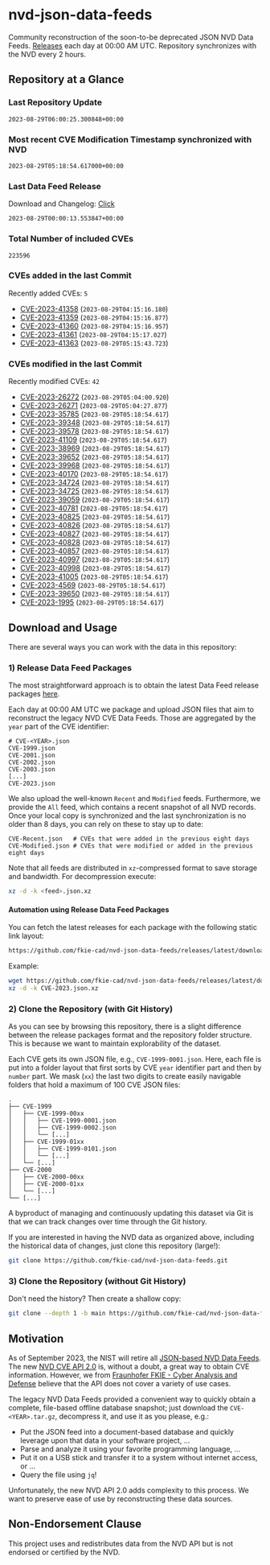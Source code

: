 # nvd-json-data-feeds

Community reconstruction of the soon-to-be deprecated JSON NVD Data Feeds. 
[Releases](https://github.com/fkie-cad/nvd-json-data-feeds/releases/latest) each day at 00:00 AM UTC.
Repository synchronizes with the NVD every 2 hours.

## Repository at a Glance

### Last Repository Update

```plain
2023-08-29T06:00:25.300848+00:00
```

### Most recent CVE Modification Timestamp synchronized with NVD

```plain
2023-08-29T05:18:54.617000+00:00
```

### Last Data Feed Release

Download and Changelog: [Click](https://github.com/fkie-cad/nvd-json-data-feeds/releases/latest)

```plain
2023-08-29T00:00:13.553847+00:00
```

### Total Number of included CVEs

```plain
223596
```

### CVEs added in the last Commit

Recently added CVEs: `5`

* [CVE-2023-41358](CVE-2023/CVE-2023-413xx/CVE-2023-41358.json) (`2023-08-29T04:15:16.180`)
* [CVE-2023-41359](CVE-2023/CVE-2023-413xx/CVE-2023-41359.json) (`2023-08-29T04:15:16.877`)
* [CVE-2023-41360](CVE-2023/CVE-2023-413xx/CVE-2023-41360.json) (`2023-08-29T04:15:16.957`)
* [CVE-2023-41361](CVE-2023/CVE-2023-413xx/CVE-2023-41361.json) (`2023-08-29T04:15:17.027`)
* [CVE-2023-41363](CVE-2023/CVE-2023-413xx/CVE-2023-41363.json) (`2023-08-29T05:15:43.723`)


### CVEs modified in the last Commit

Recently modified CVEs: `42`

* [CVE-2023-26272](CVE-2023/CVE-2023-262xx/CVE-2023-26272.json) (`2023-08-29T05:04:00.920`)
* [CVE-2023-26271](CVE-2023/CVE-2023-262xx/CVE-2023-26271.json) (`2023-08-29T05:04:27.877`)
* [CVE-2023-35785](CVE-2023/CVE-2023-357xx/CVE-2023-35785.json) (`2023-08-29T05:18:54.617`)
* [CVE-2023-39348](CVE-2023/CVE-2023-393xx/CVE-2023-39348.json) (`2023-08-29T05:18:54.617`)
* [CVE-2023-39578](CVE-2023/CVE-2023-395xx/CVE-2023-39578.json) (`2023-08-29T05:18:54.617`)
* [CVE-2023-41109](CVE-2023/CVE-2023-411xx/CVE-2023-41109.json) (`2023-08-29T05:18:54.617`)
* [CVE-2023-38969](CVE-2023/CVE-2023-389xx/CVE-2023-38969.json) (`2023-08-29T05:18:54.617`)
* [CVE-2023-39652](CVE-2023/CVE-2023-396xx/CVE-2023-39652.json) (`2023-08-29T05:18:54.617`)
* [CVE-2023-39968](CVE-2023/CVE-2023-399xx/CVE-2023-39968.json) (`2023-08-29T05:18:54.617`)
* [CVE-2023-40170](CVE-2023/CVE-2023-401xx/CVE-2023-40170.json) (`2023-08-29T05:18:54.617`)
* [CVE-2023-34724](CVE-2023/CVE-2023-347xx/CVE-2023-34724.json) (`2023-08-29T05:18:54.617`)
* [CVE-2023-34725](CVE-2023/CVE-2023-347xx/CVE-2023-34725.json) (`2023-08-29T05:18:54.617`)
* [CVE-2023-39059](CVE-2023/CVE-2023-390xx/CVE-2023-39059.json) (`2023-08-29T05:18:54.617`)
* [CVE-2023-40781](CVE-2023/CVE-2023-407xx/CVE-2023-40781.json) (`2023-08-29T05:18:54.617`)
* [CVE-2023-40825](CVE-2023/CVE-2023-408xx/CVE-2023-40825.json) (`2023-08-29T05:18:54.617`)
* [CVE-2023-40826](CVE-2023/CVE-2023-408xx/CVE-2023-40826.json) (`2023-08-29T05:18:54.617`)
* [CVE-2023-40827](CVE-2023/CVE-2023-408xx/CVE-2023-40827.json) (`2023-08-29T05:18:54.617`)
* [CVE-2023-40828](CVE-2023/CVE-2023-408xx/CVE-2023-40828.json) (`2023-08-29T05:18:54.617`)
* [CVE-2023-40857](CVE-2023/CVE-2023-408xx/CVE-2023-40857.json) (`2023-08-29T05:18:54.617`)
* [CVE-2023-40997](CVE-2023/CVE-2023-409xx/CVE-2023-40997.json) (`2023-08-29T05:18:54.617`)
* [CVE-2023-40998](CVE-2023/CVE-2023-409xx/CVE-2023-40998.json) (`2023-08-29T05:18:54.617`)
* [CVE-2023-41005](CVE-2023/CVE-2023-410xx/CVE-2023-41005.json) (`2023-08-29T05:18:54.617`)
* [CVE-2023-4569](CVE-2023/CVE-2023-45xx/CVE-2023-4569.json) (`2023-08-29T05:18:54.617`)
* [CVE-2023-39650](CVE-2023/CVE-2023-396xx/CVE-2023-39650.json) (`2023-08-29T05:18:54.617`)
* [CVE-2023-1995](CVE-2023/CVE-2023-19xx/CVE-2023-1995.json) (`2023-08-29T05:18:54.617`)


## Download and Usage

There are several ways you can work with the data in this repository:

### 1) Release Data Feed Packages

The most straightforward approach is to obtain the latest Data Feed release packages [here](https://github.com/fkie-cad/nvd-json-data-feeds/releases/latest).

Each day at 00:00 AM UTC we package and upload JSON files that aim to reconstruct the legacy NVD CVE Data Feeds.
Those are aggregated by the `year` part of the CVE identifier:

```
# CVE-<YEAR>.json
CVE-1999.json
CVE-2001.json
CVE-2002.json
CVE-2003.json
[...]
CVE-2023.json
```

We also upload the well-known `Recent` and `Modified` feeds.
Furthermore, we provide the `All` feed, which contains a recent snapshot of all NVD records.
Once your local copy is synchronized and the last synchronization is no older than 8 days, you can rely on these to stay up to date:

```plain
CVE-Recent.json   # CVEs that were added in the previous eight days
CVE-Modified.json # CVEs that were modified or added in the previous eight days
```

Note that all feeds are distributed in `xz`-compressed format to save storage and bandwidth.
For decompression execute:

```sh
xz -d -k <feed>.json.xz
```


#### Automation using Release Data Feed Packages

You can fetch the latest releases for each package with the following static link layout:

```sh
https://github.com/fkie-cad/nvd-json-data-feeds/releases/latest/download/CVE-<YEAR>.json.xz
```

Example:

```sh
wget https://github.com/fkie-cad/nvd-json-data-feeds/releases/latest/download/CVE-2023.json.xz
xz -d -k CVE-2023.json.xz
```

### 2) Clone the Repository (with Git History)

As you can see by browsing this repository, there is a slight difference between the release packages format and the repository folder structure.
This is because we want to maintain explorability of the dataset.

Each CVE gets its own JSON file, e.g., `CVE-1999-0001.json`.
Here, each file is put into a folder layout that first sorts by CVE `year` identifier part and then by `number` part.
We mask (`xx`) the last two digits to create easily navigable folders that hold a maximum of 100 CVE JSON files:

```plain
.
├── CVE-1999
│   ├── CVE-1999-00xx
│   │   ├── CVE-1999-0001.json
│   │   ├── CVE-1999-0002.json
│   │   └── [...]
│   ├── CVE-1999-01xx
│   │   ├── CVE-1999-0101.json
│   │   └── [...]
│   └── [...]
├── CVE-2000
│   ├── CVE-2000-00xx
│   ├── CVE-2000-01xx
│   └── [...]
└── [...]
```

A byproduct of managing and continuously updating this dataset via Git is that we can track changes over time through the Git history.

If you are interested in having the NVD data as organized above, including the historical data of changes, just clone this repository (large!):

```sh
git clone https://github.com/fkie-cad/nvd-json-data-feeds.git
```

### 3) Clone the Repository (without Git History)

Don't need the history? Then create a shallow copy:

```sh
git clone --depth 1 -b main https://github.com/fkie-cad/nvd-json-data-feeds.git
```

## Motivation

As of September 2023, the NIST will retire all [JSON-based NVD Data Feeds](https://nvd.nist.gov/vuln/data-feeds#divRetirementBanner-1).
The new [NVD CVE API 2.0](https://nvd.nist.gov/developers/vulnerabilities) is, without a doubt, a great way to obtain CVE information.
However, we from [Fraunhofer FKIE - Cyber Analysis and Defense](https://www.fkie.fraunhofer.de/en/departments/cad.html) believe that the API does not cover a variety of use cases.

The legacy NVD Data Feeds provided a convenient way to quickly obtain a complete, file-based offline database snapshot; just download the `CVE-<YEAR>.tar.gz`, decompress it, and use it as you please, e.g.:

* Put the JSON feed into a document-based database and quickly leverage upon that data in your software project, ...
* Parse and analyze it using your favorite programming language, ...
* Put it on a USB stick and transfer it to a system without internet access, or ...
* Query the file using `jq`!

Unfortunately, the new NVD API 2.0 adds complexity to this process.
We want to preserve ease of use by reconstructing these data sources.

## Non-Endorsement Clause

This project uses and redistributes data from the NVD API but is not endorsed or certified by the NVD.